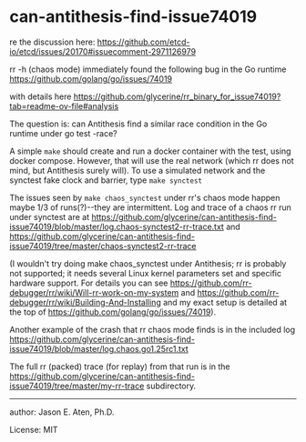 can-antithesis-find-issue74019
==============================

re the discussion here:
https://github.com/etcd-io/etcd/issues/20170#issuecomment-2971126979

rr -h (chaos mode) immediately found the following bug in the Go runtime
https://github.com/golang/go/issues/74019

with details here
https://github.com/glycerine/rr_binary_for_issue74019?tab=readme-ov-file#analysis

The question is: can Antithesis find a similar
race condition in the Go runtime under go test -race?

A simple `make` should create and run a docker container
with the test, using docker compose. However, that will
use the real network (which rr does not mind, but
Antithesis surely will). To use a simulated network and
the synctest fake clock and barrier, type `make synctest`

The issues seen by `make chaos_synctest` under rr's chaos
mode happen maybe 1/3 of runs(?)--they are intermittent.
Log and trace of a chaos rr run under synctest are at https://github.com/glycerine/can-antithesis-find-issue74019/blob/master/log.chaos-synctest2-rr-trace.txt and https://github.com/glycerine/can-antithesis-find-issue74019/tree/master/chaos-synctest2-rr-trace

(I wouldn't try doing make chaos_synctest under Antithesis;
rr is probably not supported; it needs several Linux
kernel parameters set and specific hardware support. For
details you can see https://github.com/rr-debugger/rr/wiki/Will-rr-work-on-my-system and https://github.com/rr-debugger/rr/wiki/Building-And-Installing and my exact setup is detailed at the top of https://github.com/golang/go/issues/74019).

Another example of the crash that rr chaos mode finds is in the included log
https://github.com/glycerine/can-antithesis-find-issue74019/blob/master/log.chaos.go1.25rc1.txt

The full rr (packed) trace (for replay) from that run is in the https://github.com/glycerine/can-antithesis-find-issue74019/tree/master/my-rr-trace subdirectory.

---
author: Jason E. Aten, Ph.D.

License: MIT
